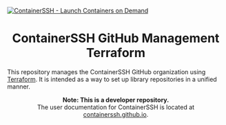 [![ContainerSSH - Launch Containers on Demand](https://containerssh.github.io/images/logo-for-embedding.svg)](https://containerssh.github.io/)

<!--suppress HtmlDeprecatedAttribute -->
<h1 align="center">ContainerSSH GitHub Management Terraform</h1>

This repository manages the ContainerSSH GitHub organization using [Terraform](https://www.terraform.io/). It is intended as a way to set up library repositories in a unified manner.

<p align="center"><strong>Note: This is a developer repository.</strong><br />The user documentation for ContainerSSH is located at <a href="https://containerssh.github.io">containerssh.github.io</a>.</p>

